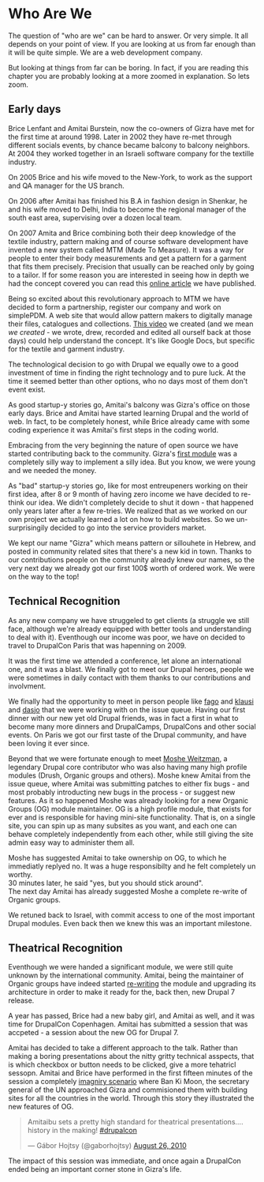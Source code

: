 # Who Are We

The question of "who are we" can be hard to answer. Or very simple. It all depends on your point of view. If you are looking at us from far enough than it will be quite simple. We are a web development company.

But looking at things from far can be boring. In fact, if you are reading this chapter you are probably looking at a more zoomed in explanation. So lets zoom.

## Early days

Brice Lenfant and Amitai Burstein, now the co-owners of Gizra have met for the first time at around 1998. Later in 2002 they have re-met through different socials events, by chance became balcony to balcony neighbors. At 2004 they worked together in an Israeli software company for the textille industry.

On 2005 Brice and his wife moved to the New-York, to work as the support and QA manager for the US branch.

On 2006 after Amitai has finished his B.A in fashion design in Shenkar, he and his wife moved to Delhi, India to become the regional manager of the south east area, supervising over a dozen local team.

On 2007 Amita and Brice combining both their deep knowledge of the textile industry, pattern making and of course software development have invented a new system called MTM (Made To Measure). It was a way for people to enter their body measurements and get a pattern for a garment that fits them precisely. Precision that usually can be reached only by going to a tailor. If for some reason you are interested in seeing how in depth we had the concept covered you can read this [online article](https://docs.google.com/document/d/1bwinkky6CHY9NZHB6HDcrRE88XaG7Avkz456sj1GN4o/edit?usp=sharing) we have published.

Being so excited about this revolutionary approach to MTM we have decided to form a partnership, register our company and work on simplePDM. A web site that would allow pattern makers to digitally manage their files, catalogues and collections. [This video](https://www.youtube.com/watch?v=cMj1w3Sx9_U) we created (and we mean _we created_ - we wrote, drew, recorded and edited all ourself back at those days) could help understand the concept. It's like Google Docs, but specific for the textile and garment industry.

The technological decision to go with Drupal we equally owe to a good investment of time in finding the right technology and to pure luck. At the time it seemed better than other options, who no days most of them don't event exist.

As good startup-y stories go, Amitai's balcony was Gizra's office on those early days. Brice and Amitai have started learning Drupal and the world of web. In fact, to be completely honest, while Brice already came with some coding experience it was Amitai's first steps in the coding world.

Embracing from the very beginning the nature of open source we have started contributing back to the community. Gizra's [first module](https://www.drupal.org/project/create_quota) was a completely silly way to implement a silly idea. But you know, we were young and we needed the money.

As "bad" startup-y stories go, like for most entreupeners working on their first idea, after 8 or 9 month of having zero income we have decided to re-think our idea. We didn't completely decide to shut it down - that happened only years later after a few re-tries. We realized that as we worked on our own project we actually learned a lot on how to build websites. So we un-surprisingily decided to go into the service providers market.

We kept our name "Gizra" which means pattern or sillouhete in Hebrew, and posted in community related sites that there's a new kid in town.
Thanks to our contributions people on the community already knew our names, so the very next day we already got our first 100$ worth of ordered work. We were on the way to the top!

## Technical Recognition

As any new company we have struggeled to get clients (a struggle we still face, although we're already equipped with better tools and understanding to deal with it). Eventhough our income was poor, we have on decided to travel to DrupalCon Paris that was hapenning on 2009.

It was the first time we attended a conference, let alone an international one, and it was a blast. We finally got to meet our Drupal heroes, people we were sometimes in daily contact with them thanks to our contributions and involvment.

We finally had the opportunity to meet in person people like [fago](https://www.drupal.org/u/fago) and [klausi](https://www.drupal.org/u/klausi) and [dasjo](https://www.drupal.org/u/dasjo) that we were working with on the issue queue. Having our first dinner with our new yet old Drupal friends, was in fact a first in what to become many more dinners and DrupalCamps, DrupalCons and other social events. On Paris we got our first taste of the Drupal community, and have been loving it ever since.

Beyond that we were fortunate enough to meet [Moshe Weitzman](https://www.drupal.org/u/moshe-weitzman), a legendary Drupal core contributor who was also having many high profile modules (Drush, Organic groups and others). Moshe knew Amitai from the issue queue, where Amitai was submitting patches to either fix bugs - and most probably introducting new bugs in the process - or suggest new features. As it so happened Moshe was already looking for a new Organic Groups (OG) module maintainer. OG is a high profile module, that exists for ever and is responsible for having mini-site functionality. That is, on a single site, you can spin up as many subsites as you want, and each one can behave completely independently from each other, while still giving the site admin easy way to administer them all.

Moshe has suggested Amitai to take ownership on OG, to which he immediatly replyed no. It was a huge responsibilty and he felt completely un worthy.  
30 minutes later, he said "yes, but you should stick around".  
The next day Amitai has already suggested Moshe a complete re-write of Organic groups.

We retuned back to Israel, with commit access to one of the most important Drupal modules. Even back then we knew this was an important milestone.


## Theatrical Recognition

Eventhough we were handed a significant module, we were still quite unknown by the international community. Amitai, being the maintainer of Organic groups have indeed started [re-writing](https://www.drupal.org/node/567840) the module and upgrading its architecture in order to make it ready for the, back then, new Drupal 7 release.

A year has passed, Brice had a new baby girl, and Amitai as well, and it was time for DrupalCon Copenhagen. Amitai has submitted a session that was accpeted - a session about the new OG for Drupal 7.

Amitai has decided to take a different approach to the talk. Rather than making a boring presentations about the nitty gritty technical asspects, that is which checkbox or button needs to be clicked, give a more tehatricl sessopn. Amitai and Brice have performed in the first fifteen minutes of the session a completely [imagniry scenario](http://www.gizra.com/content/og7-session-drupalcon-copenhagen/) where Ban Ki Moon, the secretary general of the UN approached Gizra and commisioned them with building sites for all the countries in the world. Through this story they illustrated the new features of OG.

<blockquote class="twitter-tweet" data-lang="en"><p lang="en" dir="ltr">Amitaibu sets a pretty high standard for theatrical presentations.... history in the making! <a href="https://twitter.com/hashtag/drupalcon?src=hash">#drupalcon</a></p>&mdash; Gábor Hojtsy (@gaborhojtsy) <a href="https://twitter.com/gaborhojtsy/status/22181237352">August 26, 2010</a></blockquote>
<script async src="//platform.twitter.com/widgets.js" charset="utf-8"></script>

The impact of this session was immediate, and once again a DrupalCon ended being an important corner stone in Gizra's life.
